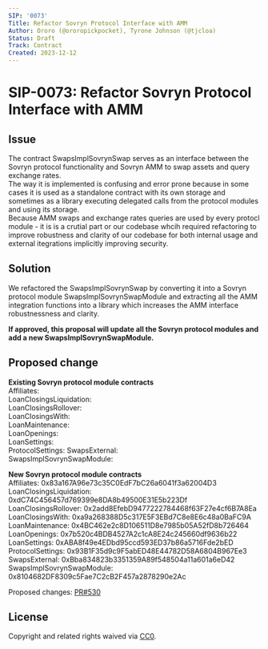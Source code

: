 ```yaml
---
SIP: '0073'
Title: Refactor Sovryn Protocol Interface with AMM
Author: Ororo (@ororopickpocket), Tyrone Johnson (@tjcloa)
Status: Draft
Track: Contract
Created: 2023-12-12
---
```


# SIP-0073: Refactor Sovryn Protocol Interface with AMM

## Issue  

The contract SwapsImplSovrynSwap serves as an interface between the Sovryn protocol functionality and Sovryn AMM to swap assets and query exchange rates.  
The way it is implemented is confusing and error prone because in some cases it is used as a standalone contract with its own storage and sometimes as a library 
executing delegated calls from the protocol modules and using its storage.  
Because AMM swaps and exchange rates queries are used by every protocl module - it is is a crutial part or our codebase whcih required refactoring to improve 
robustness and clarity of our codebase for both internal usage and external itegrations implicitly improving security. 

## Solution

We refactored the SwapsImplSovrynSwap by converting it into a Sovryn protocol module SwapsImplSovrynSwapModule and extracting all the AMM integration functions 
into a library which increases the AMM interface robustnessness and clarity. 

__If approved, this proposal will update all the Sovryn protocol modules and add a new SwapsImplSovrynSwapModule.__ 

## Proposed change  

__Existing Sovryn protocol module contracts__  
    Affiliates:     
    LoanClosingsLiquidation:   
    LoanClosingsRollover:     
    LoanClosingsWith:   
    LoanMaintenance:   
    LoanOpenings:   
    LoanSettings:   
    ProtocolSettings: 
    SwapsExternal:   
    SwapsImplSovrynSwapModule: 
  
__New Sovryn protocol module contracts__  
    Affiliates: 0x83a167A96e73c35C0EdF7bC26a6041f3a62004D3    
    LoanClosingsLiquidation: 0xdC74C456457d769399e8DA8b49500E31E5b223Df  
    LoanClosingsRollover: 0x2add8EfebD9477222784468f63F27e4cf6B7A8Ea    
    LoanClosingsWith: 0xa9a268388D5c317E5F3EBd7C8e8E6c48a0BaFC9A  
    LoanMaintenance: 0x4BC462e2c8D106511D8e7985b05A52fD8b726464  
    LoanOpenings: 0x7b520c4BDB4527A2c1cA8E24c245660df9636b22  
    LoanSettings: 0xABA8f49e4EDbd95ccd593ED37b86a5716Fde2bED  
    ProtocolSettings: 0x93B1F35d9c9F5abED48E44782D58A6804B967Ee3
    SwapsExternal: 0xBba834823b3351359A89f548504a11a601a6eD42  
    SwapsImplSovrynSwapModule: 0x8104682DF8309c5Fae7C2cB2F457a2878290e2Ac

Proposed changes: [PR#530](https://github.com/DistributedCollective/Sovryn-smart-contracts/pull/530)

## License
Copyright and related rights waived via [CC0](https://creativecommons.org/publicdomain/zero/1.0/).
